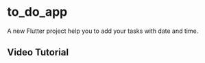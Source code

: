 # to_do_app

A new Flutter project help you to add your tasks with date and time.

## Video Tutorial 
